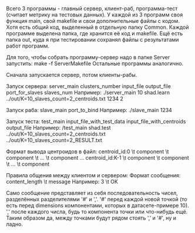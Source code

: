 Всего 3 программы - главный сервер, клиент-раб, программа-тест (считает метрику на тестовых данных).
У каждой из 3 программ своя функция main, свой makefile и свои дополнительные файлы с кодом. Хотя есть общий код, выделенный
в отдельную папку Common.
Каждой программе выделена папка, где хранится её код  и makefile. 
Ещё есть папка out, куда я при тестировании сохранял файлы с результатами работ программ.

Для того, чтобы собрать программу-сервер надо в папке Server запустить:
	make -f ServerMakefile
Остальные программы аналогично.

Сначала запускается сервер, потом клиенты-рабы.

Запуск сервера:
	server_main clusters_number input_file output_file port_for_slaves slaves_num
Например:
	./server_main 10 shad.learn ../out/K=10_slaves_count=2_centroids.txt 1234 2

Запуск раба:
	slave_main port_to_bind
Например:
	./slave_main 1234

Запуск теста:
	test_main input_file_with_test_data input_file_with_centroids output_file
Например:
	/test_main shad.test ../out/K=10_slaves_count=2_centroids.txt ../out/K=10_slaves_count=2_RESULT.txt 



Формат вывода центроидов в файл:
 centroid_id:0 \t component \t component \t ... \t component
...
 centroid_id:K-1 \t component \t component \t ... \t component
 
Правила общения между клиентом и сервером:
Формат сообщения:
	content_length \t message
Например:
	3 \t OK

Само сообщение представляет из себя последовательность чисел, разделённых разделителями '#' и ','.
'#' перед каждой новой точкой (то есть перед dimensions компонентами, которых в датасете-примере 10).
',' после каждого числа, будь то компонента точки или что-нибудь ещё. Таким образом да, между точками будут рядом
стоять ',' и '#', ну и ладно.
